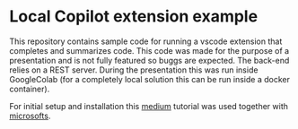 # Local Copilot extension example

This repository contains sample code for running a vscode extension that completes and summarizes code.
This code was made for the purpose of a presentation and is not fully featured so buggs are expected. The back-end relies on a REST server. During the presentation this was run inside GoogleColab (for a completely local solution this can be run inside a docker container).

For initial setup and installation this [medium](https://medium.com/@rmmmsy/your-first-visual-studio-code-extension-ce8e040ba8ca) tutorial was used together with [microsofts](https://code.visualstudio.com/api/get-started/your-first-extension). 
